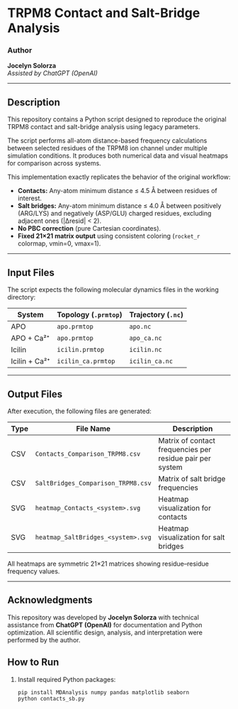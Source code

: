 # TRPM8 Contact and Salt-Bridge Analysis

### Author
**Jocelyn Solorza**  
_Assisted by ChatGPT (OpenAI)_

---

##  Description
This repository contains a Python script designed to reproduce the original TRPM8 contact and salt-bridge analysis using legacy parameters.

The script performs all-atom distance-based frequency calculations between selected residues of the TRPM8 ion channel under multiple simulation conditions. It produces both numerical data and visual heatmaps for comparison across systems.

This implementation exactly replicates the behavior of the original workflow:
- **Contacts:** Any-atom minimum distance ≤ 4.5 Å between residues of interest.  
- **Salt bridges:** Any-atom minimum distance ≤ 4.0 Å between positively (ARG/LYS) and negatively (ASP/GLU) charged residues, excluding adjacent ones (|Δresid| < 2).  
- **No PBC correction** (pure Cartesian coordinates).  
- **Fixed 21×21 matrix output** using consistent coloring (`rocket_r` colormap, vmin=0, vmax=1).  

---

## Input Files
The script expects the following molecular dynamics files in the working directory:

| System       | Topology (`.prmtop`) | Trajectory (`.nc`)         |
|---------------|----------------------|-----------------------------|
| APO           | `apo.prmtop`         | `apo.nc`              |
| APO + Ca²⁺    | `apo.prmtop`         | `apo_ca.nc`           |
| Icilin        | `icilin.prmtop`      | `icilin.nc`           |
| Icilin + Ca²⁺ | `icilin_ca.prmtop`   | `icilin_ca.nc`        |

---

##  Output Files
After execution, the following files are generated:

| Type | File Name | Description |
|------|------------|-------------|
| CSV  | `Contacts_Comparison_TRPM8.csv` | Matrix of contact frequencies per residue pair per system |
| CSV  | `SaltBridges_Comparison_TRPM8.csv` | Matrix of salt bridge frequencies |
| SVG  | `heatmap_Contacts_<system>.svg` | Heatmap visualization for contacts |
| SVG  | `heatmap_SaltBridges_<system>.svg` | Heatmap visualization for salt bridges |

All heatmaps are symmetric 21×21 matrices showing residue–residue frequency values.

---
## Acknowledgments
This repository was developed by **Jocelyn Solorza** with technical assistance 
from **ChatGPT (OpenAI)** for documentation and Python optimization.
All scientific design, analysis, and interpretation were performed by the author.

##  How to Run

1. Install required Python packages:
   ```bash
   pip install MDAnalysis numpy pandas matplotlib seaborn
   python contacts_sb.py
